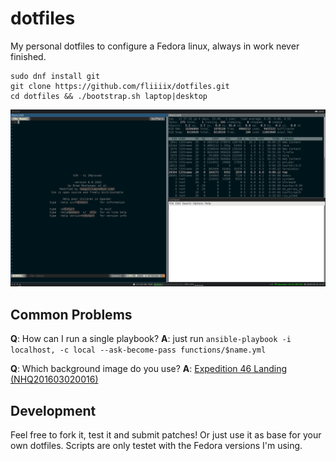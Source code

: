 dotfiles
========

My personal dotfiles to configure a Fedora linux, always in work never finished.

```
sudo dnf install git
git clone https://github.com/fliiiix/dotfiles.git
cd dotfiles && ./bootstrap.sh laptop|desktop
```

![desktop](desktop.png)

## Common Problems

**Q**: How can I run a single playbook?
**A**: just run `ansible-playbook -i localhost, -c local --ask-become-pass functions/$name.yml`

**Q**: Which background image do you use?
**A**: [Expedition 46 Landing (NHQ201603020016)](https://www.flickr.com/photos/nasahqphoto/25446711355/)

## Development

Feel free to fork it, test it and submit patches! Or just use it as base
for your own dotfiles. Scripts are only testet with the Fedora versions I'm using.
